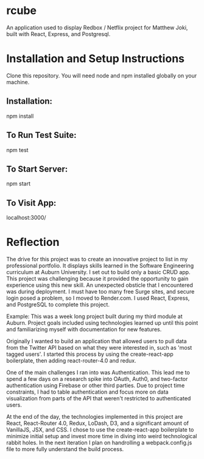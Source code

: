 # rcube

An application used to display Redbox / Netflix project for Matthew Joki, built with React, Express, and Postgresql.

# Installation and Setup Instructions

Clone this repository. You will need node and npm installed globally on your machine.

## Installation:

npm install

## To Run Test Suite:

npm test

## To Start Server:

npm start

## To Visit App:

localhost:3000/

# Reflection
The drive for this project was to create an innovative project to list in my professional portfolio.  It displays skills learned in the Software Engineering curriculum at Auburn University.
I set out to build only a basic CRUD app.
This project was challenging because it provided the opportunity to gain experience using this new skill.
An unexpected obsticle that I encountered was during deployment.  I must have too many free Surge sites, and secure login posed a problem, so I moved to Render.com.
I used React, Express, and PostgreSQL to complete this project.

Example:
This was a week long project built during my third module at Auburn. Project goals included using technologies learned up until this point and familiarizing myself with documentation for new features.

Originally I wanted to build an application that allowed users to pull data from the Twitter API based on what they were interested in, such as 'most tagged users'. I started this process by using the create-react-app boilerplate, then adding react-router-4.0 and redux.

One of the main challenges I ran into was Authentication. This lead me to spend a few days on a research spike into OAuth, Auth0, and two-factor authentication using Firebase or other third parties. Due to project time constraints, I had to table authentication and focus more on data visualization from parts of the API that weren't restricted to authenticated users.

At the end of the day, the technologies implemented in this project are React, React-Router 4.0, Redux, LoDash, D3, and a significant amount of VanillaJS, JSX, and CSS. I chose to use the create-react-app boilerplate to minimize initial setup and invest more time in diving into weird technological rabbit holes. In the next iteration I plan on handrolling a webpack.config.js file to more fully understand the build process.
